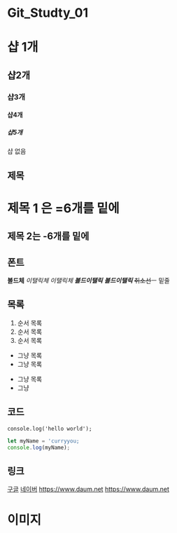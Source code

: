 # Git_Studty_01
# 샵 1개
## 샵2개
### 샵3개
#### 샵4개
##### 샵5개
샵 없음


## 제목
제목 1 은 =6개를 밑에
======

제목 2는 -6개를 밑에
------


## 폰트
**볼드체**
*이탤릭체*
_이탤릭체_
***볼드이탤릭***
**_볼드이탤릭_**
~~취소선~~ㅡ
<u>   </u> 밑줄


## 목록
1. 순서 목록
2. 순서 목록
3. 순서 목록

- 그냥 목록
- 그냥 목록
* 그냥 목록
* 그냥 


## 코드
`console.log('hello world');`

```js
let myName = 'curryyou;
console.log(myName);
```


## 링크
[구글](https://www.google.com)
[네이버](https://www.google.com "네이버로 이동합니다")
<https://www.daum.net>
https://www.daum.net


# 이미지

